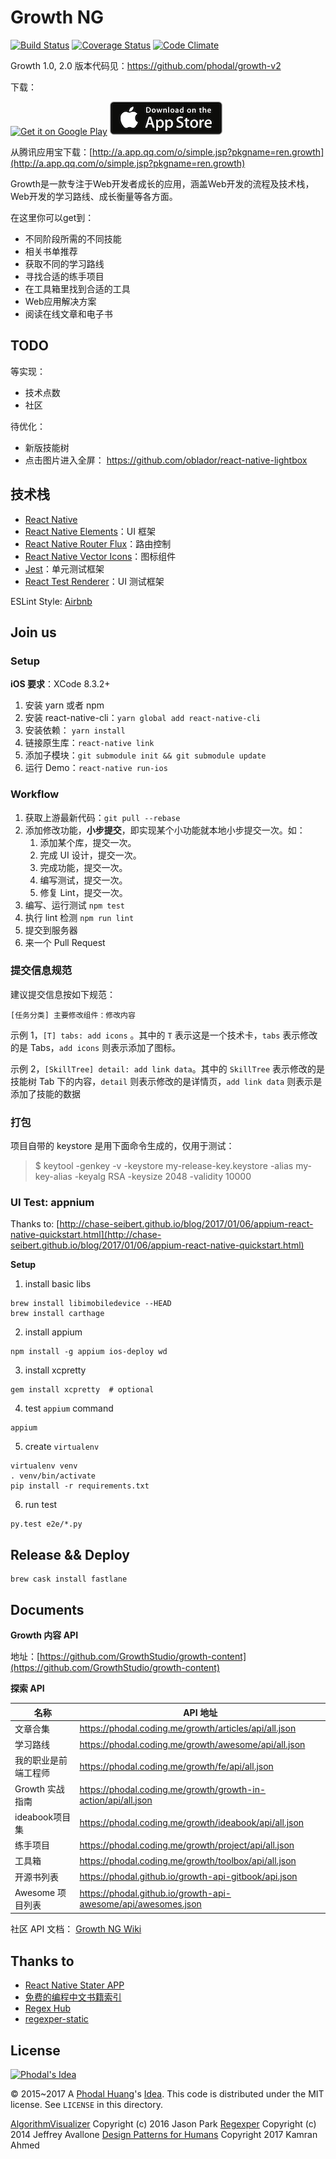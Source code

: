 # Growth NG

[![Build Status](https://travis-ci.org/phodal/growth.svg?branch=master)](https://travis-ci.org/phodal/growth) 
[![Coverage Status](https://coveralls.io/repos/github/phodal/growth/badge.svg?branch=master)](https://coveralls.io/github/phodal/growth?branch=master)
[![Code Climate](https://codeclimate.com/github/phodal/growth/badges/gpa.svg)](https://codeclimate.com/github/phodal/growth)

Growth 1.0, 2.0 版本代码见：https://github.com/phodal/growth-v2

下载：

<a href="https://play.google.com/store/apps/details?id=ren.growth&utm_source=global_co&utm_medium=prtnr&utm_content=Mar2515&utm_campaign=PartBadge&pcampaignid=MKT-AC-global-none-all-co-pr-py-PartBadges-Oct1515-1"><img alt="Get it on Google Play" src="https://play.google.com/intl/en_us/badges/images/apps/en-play-badge-border.png" width="180"/></a>
<a href="https://itunes.apple.com/cn/app/growth/id1078807522?l=zh&ls=1&mt=8"><img src="./docs/apple.png" width="180" alt="Get it from Apple Store" /></a>

从腾讯应用宝下载：[http://a.app.qq.com/o/simple.jsp?pkgname=ren.growth](http://a.app.qq.com/o/simple.jsp?pkgname=ren.growth)

Growth是一款专注于Web开发者成长的应用，涵盖Web开发的流程及技术栈，Web开发的学习路线、成长衡量等各方面。

在这里你可以get到：

 - 不同阶段所需的不同技能
 - 相关书单推荐
 - 获取不同的学习路线
 - 寻找合适的练手项目
 - 在工具箱里找到合适的工具
 - Web应用解决方案
 - 阅读在线文章和电子书

TODO
---

等实现：

 - 技术点数
 - 社区
   
待优化：

 - 新版技能树
 - 点击图片进入全屏： https://github.com/oblador/react-native-lightbox

技术栈
---

 - [React Native](https://facebook.github.io/react-native/)
 - [React Native Elements](https://react-native-training.github.io/react-native-elements/)：UI 框架
 - [React Native Router Flux](https://www.npmjs.com/package/react-native-router-flux)：路由控制
 - [React Native Vector Icons](https://github.com/oblador/react-native-vector-icons)：图标组件 
 - [Jest](http://facebook.github.io/jest/)：单元测试框架
 - [React Test Renderer](https://github.com/pselden/react-render-test)：UI 测试框架

ESLint Style: [Airbnb](https://github.com/airbnb/javascript/tree/master/packages/eslint-config-airbnb) 

Join us
---

### Setup

**iOS 要求**：XCode 8.3.2+

1. 安装 yarn 或者 npm
2. 安装 react-native-cli：``yarn global add react-native-cli``
3. 安装依赖： ``yarn install``
4. 链接原生库：``react-native link``
5. 添加子模块：``git submodule init && git submodule update``
6. 运行 Demo：``react-native run-ios``

### Workflow

1. 获取上游最新代码：``git pull --rebase``
2. 添加修改功能，**小步提交**，即实现某个小功能就本地小步提交一次。如：
    1. 添加某个库，提交一次。
    2. 完成 UI 设计，提交一次。
    3. 完成功能，提交一次。
    4. 编写测试，提交一次。
    5. 修复 Lint，提交一次。
3. 编写、运行测试 ``npm test``
4. 执行 lint 检测 ``npm run lint``
5. 提交到服务器
6. 来一个 Pull Request

### 提交信息规范

建议提交信息按如下规范：

```
[任务分类] 主要修改组件：修改内容
```

示例 1，``[T] tabs: add icons`` 。其中的 ``T`` 表示这是一个技术卡，``tabs`` 表示修改的是 Tabs，``add icons`` 则表示添加了图标。

示例 2，``[SkillTree] detail: add link data``。其中的 ``SkillTree`` 表示修改的是技能树 Tab 下的内容，``detail`` 则表示修改的是详情页，``add link data`` 则表示是添加了技能的数据

### 打包

项目自带的 keystore 是用下面命令生成的，仅用于测试：

> $ keytool -genkey -v -keystore my-release-key.keystore -alias my-key-alias -keyalg RSA -keysize 2048 -validity 10000


### UI Test: appnium

Thanks to: [http://chase-seibert.github.io/blog/2017/01/06/appium-react-native-quickstart.html](http://chase-seibert.github.io/blog/2017/01/06/appium-react-native-quickstart.html)

**Setup**

1. install basic libs

```
brew install libimobiledevice --HEAD
brew install carthage
```

2. install appium

```
npm install -g appium ios-deploy wd
```

3. install xcpretty

```
gem install xcpretty  # optional
```

4. test ``appium`` command

```
appium
```

5. create ``virtualenv``

```
virtualenv venv
. venv/bin/activate
pip install -r requirements.txt
```

6. run test

```
py.test e2e/*.py
```


Release && Deploy
---

```
brew cask install fastlane	
```

Documents
---

**Growth 内容 API**

地址：[https://github.com/GrowthStudio/growth-content](https://github.com/GrowthStudio/growth-content)    


**探索 API**

名称               |   API 地址
------------------|-----------------
文章合集           | https://phodal.coding.me/growth/articles/api/all.json
学习路线           | https://phodal.coding.me/growth/awesome/api/all.json
我的职业是前端工程师 | https://phodal.coding.me/growth/fe/api/all.json
Growth 实战指南    | https://phodal.coding.me/growth/growth-in-action/api/all.json
ideabook项目集     | https://phodal.coding.me/growth/ideabook/api/all.json
练手项目           | https://phodal.coding.me/growth/project/api/all.json
工具箱            | https://phodal.coding.me/growth/toolbox/api/all.json
开源书列表         | https://phodal.github.io/growth-api-gitbook/api.json
Awesome 项目列表   | https://phodal.github.io/growth-api-awesome/api/awesomes.json

社区 API 文档： [Growth NG Wiki](https://github.com/phodal/growth-ng/wiki)

Thanks to
---

 - [React Native Stater APP](https://github.com/mcnamee/react-native-starter-app)
 - [免费的编程中文书籍索引](https://github.com/justjavac/free-programming-books-zh_CN)
 - [Regex Hub](https://github.com/lukehaas/RegexHub)
 - [regexper-static](https://github.com/javallone/regexper-static)

License
---

[![Phodal's Idea](http://brand.phodal.com/shields/idea-small.svg)](http://ideas.phodal.com/)

© 2015~2017 A [Phodal Huang](https://www.phodal.com)'s [Idea](http://github.com/phodal/ideas).  This code is distributed under the MIT license. See `LICENSE` in this directory.

[AlgorithmVisualizer](https://github.com/parkjs814/AlgorithmVisualizer) Copyright (c) 2016 Jason Park
[Regexper](https://github.com/javallone/regexper-static) Copyright (c) 2014 Jeffrey Avallone
[Design Patterns for Humans](https://github.com/kamranahmedse/design-patterns-for-humans) Copyright 2017 Kamran Ahmed
